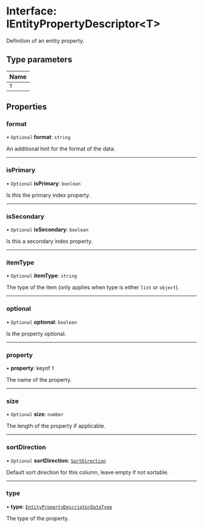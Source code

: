 # Interface: IEntityPropertyDescriptor\<T\>

Definition of an entity property.

## Type parameters

| Name |
| :------ |
| `T` |

## Properties

### format

• `Optional` **format**: `string`

An additional hint for the format of the data.

___

### isPrimary

• `Optional` **isPrimary**: `boolean`

Is this the primary index property.

___

### isSecondary

• `Optional` **isSecondary**: `boolean`

Is this a secondary index property.

___

### itemType

• `Optional` **itemType**: `string`

The type of the item (only applies when type is either `list` or `object`).

___

### optional

• `Optional` **optional**: `boolean`

Is the property optional.

___

### property

• **property**: keyof `T`

The name of the property.

___

### size

• `Optional` **size**: `number`

The length of the property if applicable.

___

### sortDirection

• `Optional` **sortDirection**: [`SortDirection`](../enums/SortDirection.md)

Default sort direction for this column, leave empty if not sortable.

___

### type

• **type**: [`EntityPropertyDescriptorDataType`](../modules.md#entitypropertydescriptordatatype)

The type of the property.
